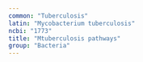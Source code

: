 ```yaml
---
common: "Tuberculosis"
latin: "Mycobacterium tuberculosis"
ncbi: "1773"
title: "Mtuberculosis pathways"
group: "Bacteria"
---
```

